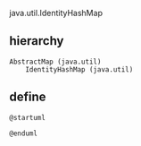 java.util.IdentityHashMap

## hierarchy
```
AbstractMap (java.util)
    IdentityHashMap (java.util)
```

## define
```plantuml
@startuml

@enduml
```